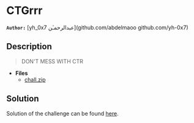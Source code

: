 # CTGrrr

**`Author:`** [yh_0x7 عبدالرحمـٰن](github.com/abdelmaoo github.com/yh-0x7)

## Description

> DON'T MESS WITH CTR
   




- **Files** 
 	- [chall.zip](./chall.zip)  





## Solution
Solution of the challenge can be found [here](solution/).
